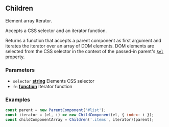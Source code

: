 <!-- Generated by documentation.js. Update this documentation by updating the source code. -->

## Children

Element array Iterator.

Accepts a CSS selector and an iterator function.

Returns a function that accepts a parent component as first argument and iterates the iterator over an array of DOM elements.
DOM elements are selected from the CSS selector in the context of the passed-in parent's [`$el`][1] property.

### Parameters

-   `selector` **[string][2]** Elements CSS selector
-   `fn` **[function][3]** Iterator function

### Examples

```javascript
const parent = new ParentComponent('#list');
const iterator = (el, i) => new ChildComponent(el, { index: i });
const childComponentArray = Children('.items', iterator)(parent);
```

[1]: ./component.md#$el

[2]: https://developer.mozilla.org/docs/Web/JavaScript/Reference/Global_Objects/String

[3]: https://developer.mozilla.org/docs/Web/JavaScript/Reference/Statements/function
